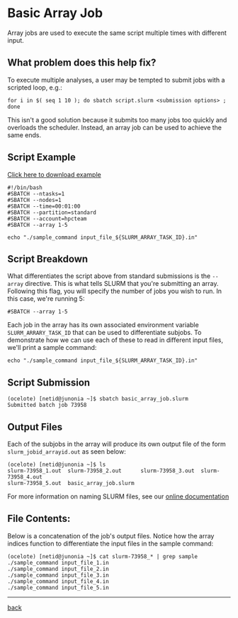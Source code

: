 # Basic Array Job
Array jobs are used to execute the same script multiple times with different input.
## What problem does this help fix?
To execute multiple analyses, a user may be tempted to submit jobs with a scripted loop, e.g.:
```
for i in $( seq 1 10 ); do sbatch script.slurm <submission options> ; done
```
 This isn't a good solution because it submits too many jobs too quickly and overloads the scheduler. Instead, an array job can be used to achieve the same ends.
 
 ## Script Example
 
 [Click here to download example](Basic-Array-Job.tar.gz)
 ```
#!/bin/bash
#SBATCH --ntasks=1
#SBATCH --nodes=1             
#SBATCH --time=00:01:00   
#SBATCH --partition=standard
#SBATCH --account=hpcteam
#SBATCH --array 1-5

echo "./sample_command input_file_${SLURM_ARRAY_TASK_ID}.in"
 ```
 
 ## Script Breakdown
 
What differentiates the script above from standard submissions is the ```--array``` directive. This is what tells SLURM  that you're submitting an array. Following this flag, you will specify the number of jobs you wish to run. In this case, we're running 5:
```
#SBATCH --array 1-5
```
Each job in the array has its own associated environment variable ```SLURM_ARRARY_TASK_ID``` that can be used to differentiate subjobs. To demonstrate how we can use each of these to read in different input files, we'll print a sample command:
```
echo "./sample_command input_file_${SLURM_ARRAY_TASK_ID}.in"
```

## Script Submission
```
(ocelote) [netid@junonia ~]$ sbatch basic_array_job.slurm 
Submitted batch job 73958
```
## Output Files
Each of the subjobs in the array will produce its own output file of the form ```slurm_jobid_arrayid.out``` as seen below:
```
(ocelote) [netid@junonia ~]$ ls
slurm-73958_1.out  slurm-73958_2.out      slurm-73958_3.out  slurm-73958_4.out
slurm-73958_5.out  basic_array_job.slurm
```
For more information on naming SLURM files, see our [online documentation](https://public.confluence.arizona.edu/display/UAHPC/Running+Jobs+with+SLURM#RunningJobswithSLURM-SLURMOutputFilenamePatterns)

## File Contents:
Below is a concatenation of the job's output files. Notice how the array indices function to differentiate the input files in the sample command:
```
(ocelote) [netid@junonia ~]$ cat slurm-73958_* | grep sample
./sample_command input_file_1.in
./sample_command input_file_2.in
./sample_command input_file_3.in
./sample_command input_file_4.in
./sample_command input_file_5.in
```

*************
[back](../)

